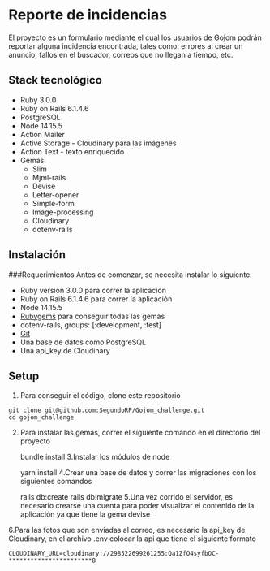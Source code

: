 # Reporte de incidencias
El proyecto es un formulario mediante el cual los usuarios de Gojom podrán reportar alguna incidencia encontrada, tales como: errores al crear un anuncio, fallos en el buscador, correos que no llegan a tiempo, etc.

## Stack tecnológico
- Ruby 3.0.0
- Ruby on Rails 6.1.4.6
- PostgreSQL
- Node 14.15.5
- Action Mailer
- Active Storage - Cloudinary para las imágenes
- Action Text - texto enriquecido
- Gemas:
	- Slim
	- Mjml-rails
	- Devise
	- Letter-opener
	- Simple-form
	- Image-processing
	- Cloudinary
	- dotenv-rails

## Instalación
###Requerimientos
Antes de comenzar, se necesita instalar lo siguiente:
- Ruby version 3.0.0 para correr la aplicación
- Ruby on Rails  6.1.4.6 para correr la aplicación
- Node 14.15.5
- [ Rubygems](http://https://rubygems.org/ " Rubygems") para conseguir todas las gemas
- dotenv-rails, groups: [:development, :test]
- [Git ](hthttps://docs.github.com/en/get-started/quickstart/set-up-gittp:// "Git ")
- Una base de datos como PostgreSQL
- Una api_key de Cloudinary
## Setup
1. Para conseguir el código, clone este repositorio
```
git clone git@github.com:SegundoRP/Gojom_challenge.git
cd gojom_challenge
```
2.  Para instalar las gemas, correr el siguiente comando en el directorio del proyecto


    bundle install
3.Instalar los módulos de node


    yarn install
4.Crear una base de datos y correr las migraciones con los siguientes comandos


    rails db:create
    rails db:migrate
5.Una vez corrido el servidor, es necesario crearse una cuenta para poder visualizar el contenido de la aplicación ya que tiene la gema devise

6.Para las fotos que son enviadas al correo, es necesario la api_key de Cloudinary, en el archivo .env colocar la api que tiene el siguiente formato


    CLOUDINARY_URL=cloudinary://298522699261255:Qa1ZfO4syfbOC-***********************8
